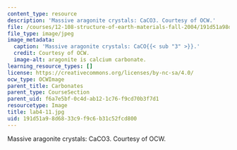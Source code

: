 ```yaml
---
content_type: resource
description: 'Massive aragonite crystals: CaCO3. Courtesy of OCW.'
file: /courses/12-108-structure-of-earth-materials-fall-2004/191d51a98d6833c9f9c6b31c52fcd800_lab4-11.jpg
file_type: image/jpeg
image_metadata:
  caption: 'Massive aragonite crystals: CaCO{{< sub "3" >}}.'
  credit: Courtesy of OCW.
  image-alt: aragonite is calcium carbonate.
learning_resource_types: []
license: https://creativecommons.org/licenses/by-nc-sa/4.0/
ocw_type: OCWImage
parent_title: Carbonates
parent_type: CourseSection
parent_uid: f6a7e5bf-0c4d-ab12-1c76-f9cd70b3f7d1
resourcetype: Image
title: lab4-11.jpg
uid: 191d51a9-8d68-33c9-f9c6-b31c52fcd800
---
```

Massive aragonite crystals: CaCO3. Courtesy of OCW.